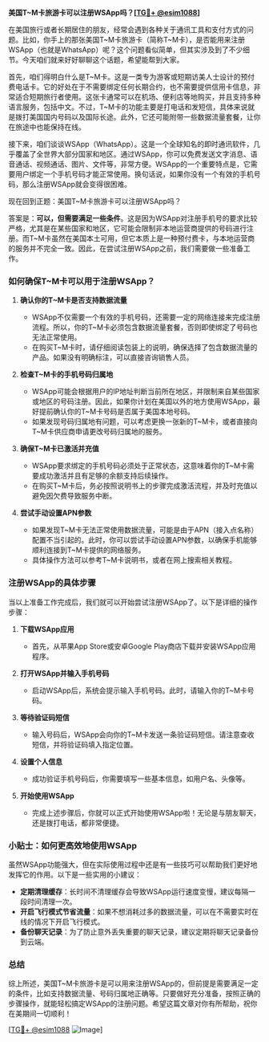**美国T~M卡旅游卡可以注册WSApp吗？[[TG💪+ @esim1088](https://t.me/s/esim1088)]**

在美国旅行或者长期居住的朋友，经常会遇到各种关于通讯工具和支付方式的问题。比如，你手上的那张美国T~M卡旅游卡（简称T~M卡），是否能用来注册WSApp（也就是WhatsApp）呢？这个问题看似简单，但其实涉及到了不少细节。今天咱们就来好好聊聊这个话题，希望能帮到大家。

首先，咱们得明白什么是T~M卡。这是一类专为游客或短期访美人士设计的预付费电话卡。它的好处在于不需要绑定任何长期合约，也不需要提供信用卡信息，非常适合短期旅行者使用。这张卡通常可以在机场、便利店等地购买，并且支持多种语言服务，包括中文。不过，T~M卡的功能主要是打电话和发短信，具体来说就是拨打美国国内号码以及国际长途。此外，它还可能附带一些数据流量套餐，让你在旅途中也能保持在线。

接下来，咱们谈谈WSApp（WhatsApp）。这是一个全球知名的即时通讯软件，几乎覆盖了全世界大部分国家和地区。通过WSApp，你可以免费发送文字消息、语音通话、视频通话、图片、文件等，非常方便。WSApp的一个重要特点是，它需要用户绑定一个手机号码才能正常使用。换句话说，如果你没有一个有效的手机号码，那么注册WSApp就会变得很困难。

现在回到正题：美国T~M卡旅游卡可以注册WSApp吗？

答案是：**可以，但需要满足一些条件**。这是因为WSApp对注册手机号的要求比较严格，尤其是在某些国家和地区，它可能会限制非本地运营商提供的号码进行注册。而T~M卡虽然在美国本土可用，但它本质上是一种预付费卡，与本地运营商的服务并不完全一致。因此，在尝试注册WSApp之前，我们需要做一些准备工作。

### **如何确保T~M卡可以用于注册WSApp？**

1. **确认你的T~M卡是否支持数据流量**
   - WSApp不仅需要一个有效的手机号码，还需要一定的网络连接来完成注册流程。所以，你的T~M卡必须包含数据流量套餐，否则即使绑定了号码也无法正常使用。
   - 在购买T~M卡时，请仔细阅读包装上的说明，确保选择了包含数据流量的产品。如果没有明确标注，可以直接咨询销售人员。

2. **检查T~M卡的手机号码归属地**
   - WSApp可能会根据用户的IP地址判断当前所在地区，并限制来自某些国家或地区的号码注册。因此，如果你计划在美国以外的地方使用WSApp，最好提前确认你的T~M卡号码是否属于美国本地号码。
   - 如果发现号码归属地有问题，可以考虑更换一张新的T~M卡，或者直接向T~M卡供应商申请更改号码归属地的服务。

3. **确保T~M卡已激活并充值**
   - WSApp要求绑定的手机号码必须处于正常状态，这意味着你的T~M卡需要成功激活并且有足够的余额支持后续操作。
   - 在购买T~M卡后，务必按照说明书上的步骤完成激活流程，并及时充值以避免因欠费导致服务中断。

4. **尝试手动设置APN参数**
   - 如果发现T~M卡无法正常使用数据流量，可能是由于APN（接入点名称）配置不当引起的。此时，你可以尝试手动设置APN参数，以确保手机能够顺利连接到T~M卡提供的网络服务。
   - 具体操作方法可以参考T~M卡说明书，或者在网上搜索相关教程。

### **注册WSApp的具体步骤**

当以上准备工作完成后，我们就可以开始尝试注册WSApp了。以下是详细的操作步骤：

1. **下载WSApp应用**
   - 首先，从苹果App Store或安卓Google Play商店下载并安装WSApp应用程序。

2. **打开WSApp并输入手机号码**
   - 启动WSApp后，系统会提示输入手机号码。此时，请输入你的T~M卡号码。

3. **等待验证码短信**
   - 输入号码后，WSApp会向你的T~M卡发送一条验证码短信。请注意查收短信，并将验证码填入指定位置。

4. **设置个人信息**
   - 成功验证手机号码后，你需要填写一些基本信息，如用户名、头像等。

5. **开始使用WSApp**
   - 完成上述步骤后，你就可以正式开始使用WSApp啦！无论是与朋友聊天，还是拨打电话，都非常便捷。

### **小贴士：如何更高效地使用WSApp**

虽然WSApp功能强大，但在实际使用过程中还是有一些技巧可以帮助我们更好地发挥它的作用。以下是一些实用的小建议：

- **定期清理缓存**：长时间不清理缓存会导致WSApp运行速度变慢，建议每隔一段时间清理一次。
- **开启飞行模式节省流量**：如果不想消耗过多的数据流量，可以在不需要实时在线的情况下开启飞行模式。
- **备份聊天记录**：为了防止意外丢失重要的聊天记录，建议定期将聊天记录备份到云端。

### **总结**

综上所述，美国T~M卡旅游卡是可以用来注册WSApp的，但前提是需要满足一定的条件，比如支持数据流量、号码归属地正确等。只要做好充分准备，按照正确的步骤操作，就能轻松搞定WSApp的注册问题。希望这篇文章对你有所帮助，祝你在美期间一切顺利！

[[TG💪+ @esim1088](https://t.me/s/esim1088) ![Image](https://i.postimg.cc/4NQfJmqS/Snipaste-2025-05-13-00-14-12.png)]